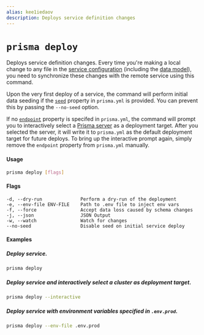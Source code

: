 ```yaml
---
alias: kee1iedaov
description: Deploys service definition changes
---
```


# `prisma deploy`

Deploys service definition changes. Every time you're making a local change to any file in the [service configuration](!alias-ieshoo5ohm) (including the [data model](!alias-eiroozae8u)), you need to synchronize these changes with the remote service using this command.

Upon the very first deploy of a service, the command will perform initial data seeding if the [`seed`](!alias-ufeshusai8#seed-optional) property in `prisma.yml` is provided. You can prevent this by passing the `--no-seed` option.

If no [`endpoint`](!alias-ufeshusai8#endpoint-optional) property is specifed in `prisma.yml`, the command will prompt you to interactively select a [Prisma server](!alias-eu2ood0she) as a deployment target. After you selected the server, it will write it to `prisma.yml` as the default deployment target for future deploys. To bring up the interactive prompt again, simply remove the `endpoint` property from `prisma.yml` manually.

#### Usage

```sh
prisma deploy [flags]
```

#### Flags

```
-d, --dry-run              Perform a dry-run of the deployment
-e, --env-file ENV-FILE    Path to .env file to inject env vars
-f, --force                Accept data loss caused by schema changes
-j, --json                 JSON Output
-w, --watch                Watch for changes
--no-seed                  Disable seed on initial service deploy
```

<!--

```
-d, --dry-run              Perform a dry-run of the deployment
-e, --env-file ENV-FILE    Path to .env file to inject env vars
-f, --force                Accept data loss caused by schema changes
-i, --interactive          Force interactive mode to select the cluster
-j, --json                 JSON Output
-w, --watch                Watch for changes
--no-seed                  Disable seed on initial service deploy
```

-->

#### Examples

##### Deploy service.

```sh
prisma deploy
```

##### Deploy service and interactively select a cluster as deployment target.

```sh
prisma deploy --interactive
```

##### Deploy service with environment variables specified in `.env.prod`.

```sh
prisma deploy --env-file .env.prod
```
